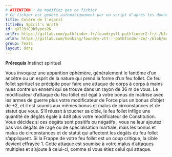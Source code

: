 ```yaml
---
# ATTENTION : Ne modifiez pas ce fichier
# Ce fichier est généré automatiquement par un script d'après les données du module Foundry VTT officiel et de sa traduction
title: Colère de l'esprit
titleEn: Spirit's Wrath
id: gO729iC9b5ypes2K
urlFr: https://gitlab.com/pathfinder-fr/foundryvtt-pathfinder2-fr/-/blob/master/data/feats/gO729iC9b5ypes2K.htm
urlEn: https://gitlab.com/hooking/foundry-vtt---pathfinder-2e/-/blob/master/packs/data/feats.db/spirit-s-wrath.json
group: feats
layout: dons
---
```

**Prérequis** Instinct spirituel

Vous invoquez une apparition éphémère, généralement le fantôme d’un ancêtre ou un esprit de la nature qui prend la forme d’un feu follet. Ce feu follet spirituel se précipite pour faire une attaque de corps à corps à mains nues contre un ennemi qui se trouve dans un rayon de 36 m de vous. Le modificateur d’attaque du feu follet est égal à votre bonus de maîtrise avec les armes de guerre plus votre modificateur de Force plus un bonus d’objet de +2, et il est soumis aux mêmes bonus et malus de circonstances et de statut que vous. S’il réussit à toucher sa cible, le feu follet inflige une quantité de dégâts égale à 4d8 plus votre modificateur de Constitution. Vous décidez si ces dégâts sont positifs ou négatifs ; vous ne leur ajoutez pas vos dégâts de rage ou de spécialisation martiale, mais les bonus et malus de circonstances et de statut qui affectent les dégâts du feu follet s’appliquent. Si la Frappe de votre feu follet est un coup critique, la cible devient effrayée 1. Cette attaque est soumise à votre malus d’attaques multiples et s’ajoute à celui-ci, comme si vous étiez celui qui attaque.


